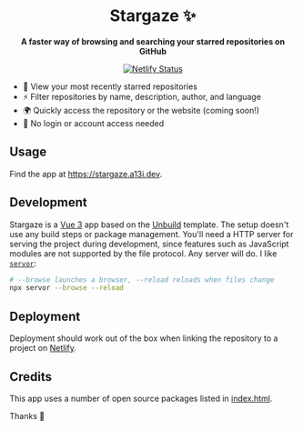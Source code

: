 <h1 align="center">
  Stargaze ✨
</h1>

<p align="center">
  <strong>A faster way of browsing and searching your starred repositories on GitHub</strong>
</p>

<p align="center">
<a href="https://app.netlify.com/sites/andreasphil-stargaze/deploys">
   <img src="https://api.netlify.com/api/v1/badges/2995cd1d-4c6a-422d-a6ca-d1d7ccd41119/deploy-status" alt="Netlify Status" />
</a>
</p>

- 👀 View your most recently starred repositories
- ⚡️ Filter repositories by name, description, author, and language
- 🌍 Quickly access the repository or the website (coming soon!)
- 🤝 No login or account access needed

## Usage

Find the app at <https://stargaze.a13i.dev>.

## Development

Stargaze is a [Vue 3](https://vuejs.org) app based on the [Unbuild](https://github.com/andreasphil/unbuild) template. The setup doesn't use any build steps or package management. You'll need a HTTP server for serving the project during development, since features such as JavaScript modules are not supported by the file protocol. Any server will do. I like [`servor`](https://github.com/lukejacksonn/servor):

```sh
# --browse launches a browser, --reload reloads when files change
npx servor --browse --reload
```

## Deployment

Deployment should work out of the box when linking the repository to a project on [Netlify](https://netlify.com).

## Credits

This app uses a number of open source packages listed in [index.html](index.html).

Thanks 🙏
